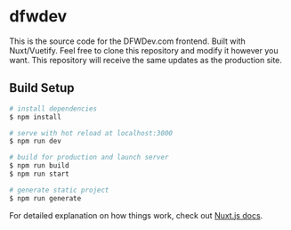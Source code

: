# dfwdev

This is the source code for the DFWDev.com frontend. Built with Nuxt/Vuetify. Feel free to clone this repository and modify it however you want. 
This repository will receive the same updates as the production site. 

## Build Setup

```bash
# install dependencies
$ npm install

# serve with hot reload at localhost:3000
$ npm run dev

# build for production and launch server
$ npm run build
$ npm run start

# generate static project
$ npm run generate
```

For detailed explanation on how things work, check out [Nuxt.js docs](https://nuxtjs.org).
